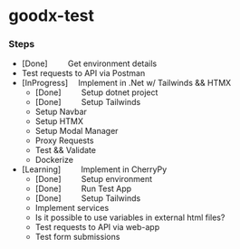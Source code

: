 # goodx-test

### Steps
 - [Done] &emsp;&emsp; Get environment details
 - Test requests to API via Postman
 - [InProgress] &emsp;Implement in .Net w/ Tailwinds && HTMX
    - [Done] &emsp;&emsp; Setup dotnet project
    - [Done] &emsp;&emsp; Setup Tailwinds
    - Setup Navbar
    - Setup HTMX
    - Setup Modal Manager
    - Proxy Requests
    - Test && Validate
    - Dockerize
 - [Learning] &emsp;&emsp; Implement in CherryPy
    - [Done] &emsp;&emsp; Setup environment
    - [Done] &emsp;&emsp; Run Test App
    - [Done] &emsp;&emsp; Setup Tailwinds
    - Implement services
    - Is it possible to use variables in external html files?
    - Test requests to API via web-app
    - Test form submissions